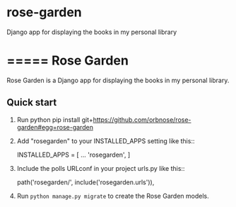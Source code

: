 # rose-garden
Django app for displaying the books in my personal library

=====
Rose Garden
=====

Rose Garden is a Django app for displaying the books in my personal library.


Quick start
-----------
1. Run python pip install git+https://github.com/orbnose/rose-garden#egg=rose-garden

1. Add "rosegarden" to your INSTALLED_APPS setting like this::

    INSTALLED_APPS = [
        ...
        'rosegarden',
    ]

2. Include the polls URLconf in your project urls.py like this::

    path('rosegarden/', include('rosegarden.urls')),

3. Run ``python manage.py migrate`` to create the Rose Garden models.
